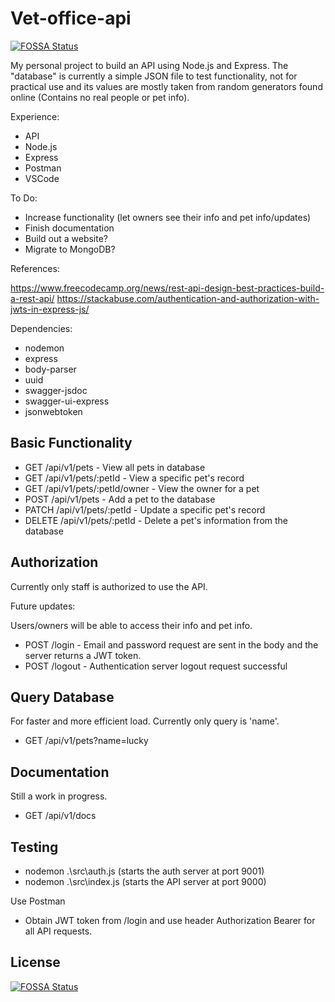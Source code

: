 # Vet-office-api
[![FOSSA Status](https://app.fossa.com/api/projects/git%2Bgithub.com%2FCMMercier%2FVet-office-api.svg?type=shield)](https://app.fossa.com/projects/git%2Bgithub.com%2FCMMercier%2FVet-office-api?ref=badge_shield)

  My personal project to build an API using Node.js and Express. The "database" is currently a simple JSON file to test functionality, not for practical use and its values are mostly taken from random generators found online (Contains no real people or pet info). 

Experience:

- API
- Node.js
- Express
- Postman
- VSCode

To Do:

- Increase functionality (let owners see their info and pet info/updates)
- Finish documentation
- Build out a website?
- Migrate to MongoDB?

References:

https://www.freecodecamp.org/news/rest-api-design-best-practices-build-a-rest-api/
https://stackabuse.com/authentication-and-authorization-with-jwts-in-express-js/

Dependencies:

- nodemon
- express
- body-parser
- uuid
- swagger-jsdoc
- swagger-ui-express
- jsonwebtoken

## Basic Functionality
- GET /api/v1/pets - View all pets in database
- GET /api/v1/pets/:petId - View a specific pet's record
- GET /api/v1/pets/:petId/owner - View the owner for a pet
- POST /api/v1/pets - Add a pet to the database
- PATCH /api/v1/pets/:petId - Update a specific pet's record
- DELETE /api/v1/pets/:petId - Delete a pet's information from the database

## Authorization
Currently only staff is authorized to use the API.

Future updates:

Users/owners will be able to access their info and pet info.

- POST /login - Email and password request are sent in the body and the server returns a JWT token.
- POST /logout - Authentication server logout request successful

## Query Database
For faster and more efficient load. Currently only query is 'name'.

- GET /api/v1/pets?name=lucky

## Documentation
Still a work in progress.

- GET /api/v1/docs

## Testing

- nodemon .\src\auth.js (starts the auth server at port 9001)
- nodemon .\src\index.js (starts the API server at port 9000)

Use Postman
- Obtain JWT token from /login and use header Authorization Bearer for all API requests.


## License
[![FOSSA Status](https://app.fossa.com/api/projects/git%2Bgithub.com%2FCMMercier%2FVet-office-api.svg?type=large)](https://app.fossa.com/projects/git%2Bgithub.com%2FCMMercier%2FVet-office-api?ref=badge_large)